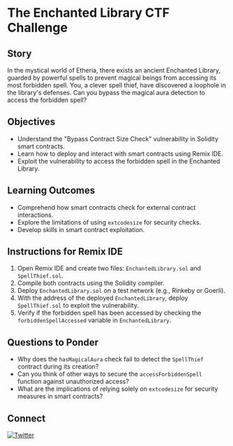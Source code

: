 # The Enchanted Library CTF Challenge

## Story

In the mystical world of Etheria, there exists an ancient Enchanted Library, guarded by powerful spells to prevent magical beings from accessing its most forbidden spell. You, a clever spell thief, have discovered a loophole in the library's defenses. Can you bypass the magical aura detection to access the forbidden spell?

## Objectives

- Understand the "Bypass Contract Size Check" vulnerability in Solidity smart contracts.
- Learn how to deploy and interact with smart contracts using Remix IDE.
- Exploit the vulnerability to access the forbidden spell in the Enchanted Library.

## Learning Outcomes

- Comprehend how smart contracts check for external contract interactions.
- Explore the limitations of using `extcodesize` for security checks.
- Develop skills in smart contract exploitation.

## Instructions for Remix IDE

1. Open Remix IDE and create two files: `EnchantedLibrary.sol` and `SpellThief.sol`.
2. Compile both contracts using the Solidity compiler.
3. Deploy `EnchantedLibrary.sol` on a test network (e.g., Rinkeby or Goerli).
4. With the address of the deployed `EnchantedLibrary`, deploy `SpellThief.sol` to exploit the vulnerability.
5. Verify if the forbidden spell has been accessed by checking the `forbiddenSpellAccessed` variable in `EnchantedLibrary`.

## Questions to Ponder

- Why does the `hasMagicalAura` check fail to detect the `SpellThief` contract during its creation?
- Can you think of other ways to secure the `accessForbiddenSpell` function against unauthorized access?
- What are the implications of relying solely on `extcodesize` for security measures in smart contracts?

## Connect

[![Twitter](https://img.shields.io/twitter/url/https/twitter.com/cloudposse.svg?style=social&label=Follow%20%40lmc_security)](https://twitter.com/lmc_security)
